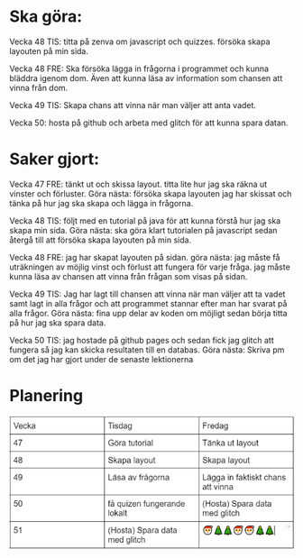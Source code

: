 # Ska göra:
Vecka 48 TIS:  titta på zenva om javascript och quizzes. försöka skapa layouten på min sida.

Vecka 48 FRE: Ska försöka lägga in frågorna i programmet och kunna bläddra igenom dom. Även att kunna läsa av information som chansen att vinna från dom.

Vecka 49 TIS: Skapa chans att vinna när man väljer att anta vadet.

Vecka 50: hosta på github och arbeta med glitch för att kunna spara datan.

# Saker gjort:

Vecka 47 FRE: tänkt ut och skissa layout. titta lite hur jag ska räkna ut vinster och förluster.  Göra nästa: försöka skapa layouten jag har skissat och tänka på hur jag ska skapa och lägga in frågorna. 

Vecka 48 TIS: följt med en tutorial på java för att kunna förstå hur jag ska skapa min sida. Göra nästa: ska göra klart tutorialen på javascript sedan återgå till att försöka skapa layouten på min sida.

Vecka 48 FRE: jag har skapat layouten på sidan. göra nästa: jag måste få uträkningen av möjlig vinst och förlust att fungera för varje fråga. jag måste kunna läsa av chansen att vinna från frågan som visas på sidan.


Vecka 49 TIS: Jag har lagt till chansen att vinna när man väljer att ta vadet samt lagt in alla frågor och att programmet stannar efter man har svarat på alla frågor. Göra nästa: fina upp delar av koden om möjligt sedan börja titta på hur jag ska spara data.

Vecka 50 TIS: jag hostade på github pages och sedan fick jag glitch att fungera så jag kan skicka resultaten till en databas. Göra nästa: Skriva pm om det jag har gjort under de senaste lektionerna 



# Planering

![Planering](/docs/images/gyarb-metod-planering.jpg)
